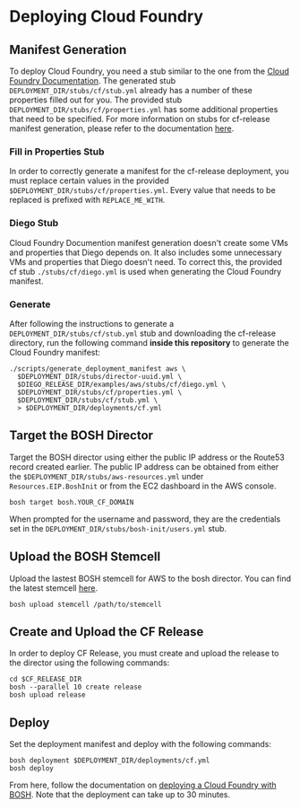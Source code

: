 # Deploying Cloud Foundry

## Manifest Generation

To deploy Cloud Foundry, you need a stub similar to the one from the [Cloud Foundry Documentation](http://docs.cloudfoundry.org/deploying/aws/cf-stub.html).
The generated stub `DEPLOYMENT_DIR/stubs/cf/stub.yml` already has a number of these properties filled out for you.
The provided stub `DEPLOYMENT_DIR/stubs/cf/properties.yml` has some additional properties that need to be specified.
For more information on stubs for cf-release manifest generation, please refer to the documentation [here](http://docs.cloudfoundry.org/deploying/aws/cf-stub.html#editing).

### Fill in Properties Stub

In order to correctly generate a manifest for the cf-release deployment, you must
replace certain values in the provided `$DEPLOYMENT_DIR/stubs/cf/properties.yml`.
Every value that needs to be replaced is prefixed with `REPLACE_ME_WITH`.

### Diego Stub

Cloud Foundry Documention manifest generation doesn't create some VMs and properties that Diego depends on.
It also includes some unnecessary VMs and properties that Diego doesn't need. To correct this, the provided cf stub `./stubs/cf/diego.yml` is used when generating the Cloud Foundry manifest.

### Generate

After following the instructions to generate a `DEPLOYMENT_DIR/stubs/cf/stub.yml` stub and downloading the cf-release directory, run
the following command **inside this repository** to generate the Cloud Foundry manifest:

```
./scripts/generate_deployment_manifest aws \
  $DEPLOYMENT_DIR/stubs/director-uuid.yml \
  $DIEGO_RELEASE_DIR/examples/aws/stubs/cf/diego.yml \
  $DEPLOYMENT_DIR/stubs/cf/properties.yml \
  $DEPLOYMENT_DIR/stubs/cf/stub.yml \
  > $DEPLOYMENT_DIR/deployments/cf.yml
```

## Target the BOSH Director

Target the BOSH director using either the public IP address or the Route53 record created earlier.
The public IP address can be obtained from either the `$DEPLOYMENT_DIR/stubs/aws-resources.yml`
under `Resources.EIP.BoshInit` or from the EC2 dashboard in the AWS console.

```
bosh target bosh.YOUR_CF_DOMAIN
```

When prompted for the username and password, they are the credentials set in the `DEPLOYMENT_DIR/stubs/bosh-init/users.yml` stub.

## Upload the BOSH Stemcell

Upload the lastest BOSH stemcell for AWS to the bosh director.
You can find the latest stemcell [here](http://bosh.io/stemcells/bosh-aws-xen-hvm-ubuntu-trusty-go_agent).

```
bosh upload stemcell /path/to/stemcell
```

## Create and Upload the CF Release

In order to deploy CF Release, you must create and upload the release to the director using the following commands:

```
cd $CF_RELEASE_DIR
bosh --parallel 10 create release
bosh upload release
```

## Deploy

Set the deployment manifest and deploy with the following commands:

```
bosh deployment $DEPLOYMENT_DIR/deployments/cf.yml
bosh deploy
```

From here, follow the documentation on [deploying a Cloud Foundry with BOSH](http://docs.cloudfoundry.org/deploying/common/deploy.html). Note that the deployment
can take up to 30 minutes.
